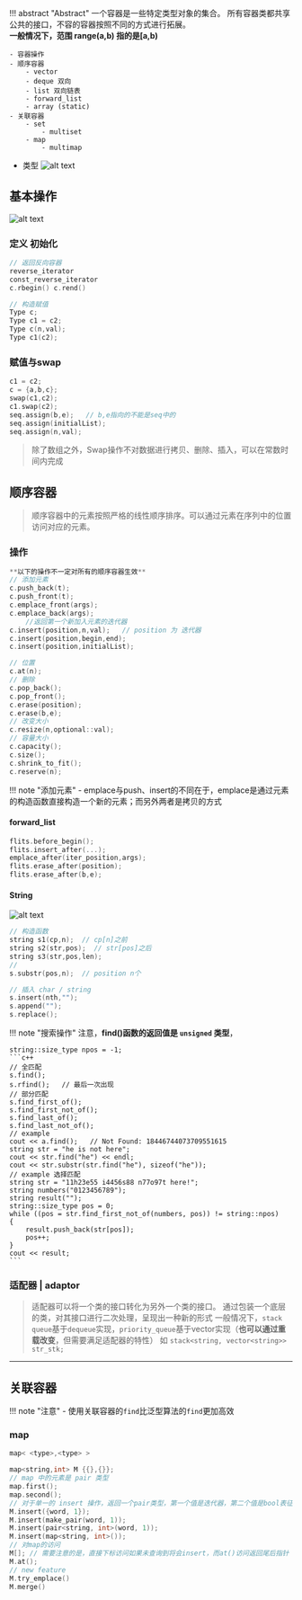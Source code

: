 !!! abstract "Abstract"
    一个容器是一些特定类型对象的集合。
    所有容器类都共享公共的接口，不容的容器按照不同的方式进行拓展。<br>
    **一般情况下，范围 range(a,b) 指的是[a,b)**

    - 容器操作
    - 顺序容器
        - vector
        - deque 双向
        - list 双向链表
        - forward_list
        - array (static)
    - 关联容器
        - set
            - multiset
        - map
            - multimap
    
- 类型
    ![alt text](images/custom-image-9.png)

## 基本操作

![alt text](images/custom-image-10.png)

### 定义 初始化

```Cpp
// 返回反向容器
reverse_iterator
const_reverse_iterator
c.rbegin() c.rend()

// 构造赋值
Type c;
Type c1 = c2;
Type c(n,val);
Type c1(c2);
```

### 赋值与swap

```c++
c1 = c2;
c = {a,b,c};
swap(c1,c2);
c1.swap(c2);
seq.assign(b,e);   // b,e指向的不能是seq中的
seq.assign(initialList);
seq.assign(n,val);
```

> 除了数组之外，Swap操作不对数据进行拷贝、删除、插入，可以在常数时间内完成

## 顺序容器

> 顺序容器中的元素按照严格的线性顺序排序。可以通过元素在序列中的位置访问对应的元素。

### 操作

```c++
**以下的操作不一定对所有的顺序容器生效**
// 添加元素
c.push_back(t);
c.push_front(t);
c.emplace_front(args);
c.emplace_back(args);
    //返回第一个新加入元素的迭代器
c.insert(position,n,val);   // position 为 迭代器
c.insert(position,begin,end);
c.insert(position,initialList);

// 位置
c.at(n);
// 删除
c.pop_back();
c.pop_front();
c.erase(position);
c.erase(b,e);
// 改变大小
c.resize(n,optional::val);
// 容量大小
c.capacity();
c.size();
c.shrink_to_fit();
c.reserve(n);
```

!!! note "添加元素"
    - emplace与push、insert的不同在于，emplace是通过元素的构造函数直接构造一个新的元素；而另外两者是拷贝的方式

#### forward_list

```c++
flits.before_begin();
flits.insert_after(...);
emplace_after(iter_position,args);
flits.erase_after(position);
flits.erase_after(b,e);
```

#### String

![alt text](images/custom-image-11.png)

```c++
// 构造函数
string s1(cp,n);  // cp[n]之前
string s2(str,pos);  // str[pos]之后
string s3(str,pos,len);
// 
s.substr(pos,n);  // position n个

// 插入 char / string
s.insert(nth,"");
s.append("");
s.replace();
```

!!! note "搜索操作"
    注意，**find()函数的返回值是 `unsigned` 类型**，
    
    string::size_type npos = -1;
    ```c++
    // 全匹配
    s.find();
    s.rfind();   // 最后一次出现
    // 部分匹配
    s.find_first_of();
    s.find_first_not_of();
    s.find_last_of();
    s.find_last_not_of();
    // example
    cout << a.find();   // Not Found: 18446744073709551615
    string str = "he is not here";
    cout << str.find("he") << endl;
    cout << str.substr(str.find("he"), sizeof("he"));
    // example 选择匹配
    string str = "11h23e55 i4456s88 n77o97t here!";
    string numbers("0123456789");
    string result("");
    string::size_type pos = 0;
    while ((pos = str.find_first_not_of(numbers, pos)) != string::npos)
    {
        result.push_back(str[pos]);
        pos++;
    }
    cout << result;
    ```

### 适配器 | adaptor

> 适配器可以将一个类的接口转化为另外一个类的接口。
> 通过包装一个底层的类，对其接口进行二次处理，呈现出一种新的形式
> 一般情况下，`stack` `queue`基于`dequeue`实现，`priority_queue`基于vector实现（**也可以通过重载改变**，但需要满足适配器的特性）
> 如 `stack<string, vector<string>> str_stk;`

---

## 关联容器

!!! note "注意"
    - 使用关联容器的`find`比泛型算法的`find`更加高效

### map

```c++
map< <type>,<type> >

map<string,int> M {{},{}};
// map 中的元素是 pair 类型
map.first();
map.second();
// 对于单一的 insert 操作，返回一个pair类型，第一个值是迭代器，第二个值是bool表征成功与否
M.insert({word, 1});
M.insert(make_pair(word, 1));
M.insert(pair<string, int>(word, 1));
M.insert(map<string, int>());
// 对map的访问
M[]; // 需要注意的是，直接下标访问如果未查询到将会insert，而at()访问返回尾后指针
M.at();
// new feature
M.try_emplace()
M.merge()

```


